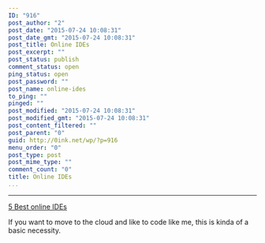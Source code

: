 ```yaml
---
ID: "916"
post_author: "2"
post_date: "2015-07-24 10:08:31"
post_date_gmt: "2015-07-24 10:08:31"
post_title: Online IDEs
post_excerpt: ""
post_status: publish
comment_status: open
ping_status: open
post_password: ""
post_name: online-ides
to_ping: ""
pinged: ""
post_modified: "2015-07-24 10:08:31"
post_modified_gmt: "2015-07-24 10:08:31"
post_content_filtered: ""
post_parent: "0"
guid: http://0ink.net/wp/?p=916
menu_order: "0"
post_type: post
post_mime_type: ""
comment_count: "0"
title: Online IDEs
...
```

---

[5 Best online IDEs](http://www.chromebookhq.com/five-best-online-ides-making-the-switch-to-a-chromebook/)

If you want to move to the cloud and like to code like me, this is kinda of a basic necessity.
